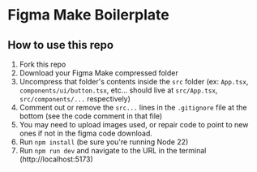 # Figma Make Boilerplate

## How to use this repo

1. Fork this repo
2. Download your Figma Make compressed folder
3. Uncompress that folder's contents inside the `src` folder (ex: `App.tsx`, `components/ui/button.tsx`, etc... should live at `src/App.tsx`, `src/components/...` respectively)
4. Comment out or remove the `src...` lines in the `.gitignore` file at the bottom (see the code comment in that file)
5. You may need to upload images used, or repair code to point to new ones if not in the figma code download.
6. Run `npm install` (be sure you're running Node 22)
7. Run `npm run dev` and navigate to the URL in the terminal (http://localhost:5173)
